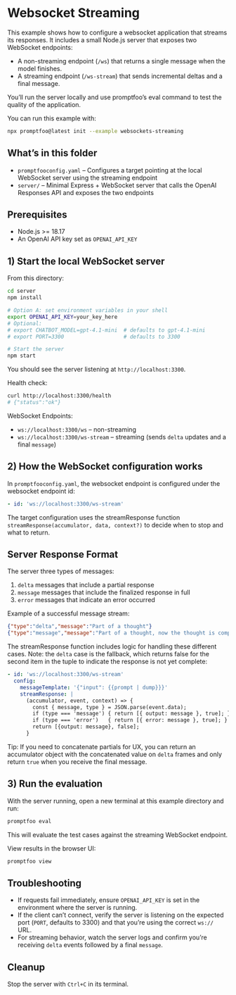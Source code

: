 # Websocket Streaming

This example shows how to configure a websocket application that streams its responses. It includes a small Node.js server that exposes two WebSocket endpoints:

- A non-streaming endpoint (`/ws`) that returns a single message when the model finishes.
- A streaming endpoint (`/ws-stream`) that sends incremental deltas and a final message.

You’ll run the server locally and use promptfoo’s eval command to test the quality of the application.

You can run this example with:

```bash
npx promptfoo@latest init --example websockets-streaming
```

## What’s in this folder

- `promptfooconfig.yaml` – Configures a target pointing at the local WebSocket server using the streaming endpoint
- `server/` – Minimal Express + WebSocket server that calls the OpenAI Responses API and exposes the two endpoints

## Prerequisites

- Node.js >= 18.17
- An OpenAI API key set as `OPENAI_API_KEY`

## 1) Start the local WebSocket server

From this directory:

```bash
cd server
npm install

# Option A: set environment variables in your shell
export OPENAI_API_KEY=your_key_here
# Optional:
# export CHATBOT_MODEL=gpt-4.1-mini  # defaults to gpt-4.1-mini
# export PORT=3300                   # defaults to 3300

# Start the server
npm start
```

You should see the server listening at `http://localhost:3300`.

Health check:

```bash
curl http://localhost:3300/health
# {"status":"ok"}
```

WebSocket Endpoints:

- `ws://localhost:3300/ws` – non-streaming
- `ws://localhost:3300/ws-stream` – streaming (sends `delta` updates and a final `message`)

## 2) How the WebSocket configuration works

In `promptfooconfig.yaml`, the websocket endpoint is configured under the websocket endpoint id:

```yaml
- id: 'ws://localhost:3300/ws-stream'
```

The target configuration uses the streamResponse function `streamResponse(accumulator, data, context?)` to decide when to stop and what to return.

## Server Response Format

The server three types of messages:

1. `delta` messages that include a partial response
2. `message` messages that include the finalized response in full
3. `error` messages that indicate an error occurred

Example of a successful message stream:

```json
{"type":"delta","message":"Part of a thought"}
{"type":"message","message":"Part of a thought, now the thought is completed"}
```

The streamResponse function includes logic for handling these different cases. Note: the `delta` case is the fallback, which returns false for the second item in the tuple to indicate the response is not yet complete:

```yaml
- id: 'ws://localhost:3300/ws-stream'
  config:
    messageTemplate: '{"input": {{prompt | dump}}}'
    streamResponse: |
      (accumulator, event, context) => {
        const { message, type } = JSON.parse(event.data);
        if (type === 'message') { return [{ output: message }, true]; }
        if (type === 'error')   { return [{ error: message }, true]; }
        return [{output: message}, false];
      }
```

Tip: If you need to concatenate partials for UX, you can return an accumulator object with the concatenated value on `delta` frames and only return `true` when you receive the final message.

## 3) Run the evaluation

With the server running, open a new terminal at this example directory and run:

```bash
promptfoo eval
```

This will evaluate the test cases against the streaming WebSocket endpoint.

View results in the browser UI:

```bash
promptfoo view
```

## Troubleshooting

- If requests fail immediately, ensure `OPENAI_API_KEY` is set in the environment where the server is running.
- If the client can’t connect, verify the server is listening on the expected port (`PORT`, defaults to 3300) and that you’re using the correct `ws://` URL.
- For streaming behavior, watch the server logs and confirm you’re receiving `delta` events followed by a final `message`.

## Cleanup

Stop the server with `Ctrl+C` in its terminal.
